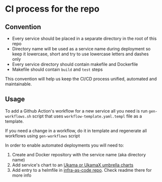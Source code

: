 # CI process for the repo 

## Convention 
- Every service should be placed in a separate directory in the root of this repo
- Directory name will be used as a service name during deployment so keep it lowercase, short and try to use lowercase letters and dashes only 
- Every service directory should contain makefile and Dockerfile
- Makefile should contain `build` and `test` steps

This convention will help us keep the CI/CD process unified, automated and maintainable. 

## Usage 

To add a Github Action's workflow for a new service all you need is run `gen-workflows.sh` script that uses `workflow-template.yaml.templ` file as a template. 

If you need a change in a workflow, do it in template and regenerate all workflows using `gen-workflows` script

In order to enable automated deployments you will need to:
1. Create and Docker repository with the service name (aka directory name)
2. Add service's chart to an [Ukama or UkamaX umbrella charts](https://github.com/ukama/helm-charts) 
3. Add entry to a helmfile in [infra-as-code repo](https://github.com/ukama/infra-as-code). Check readme there for more info


